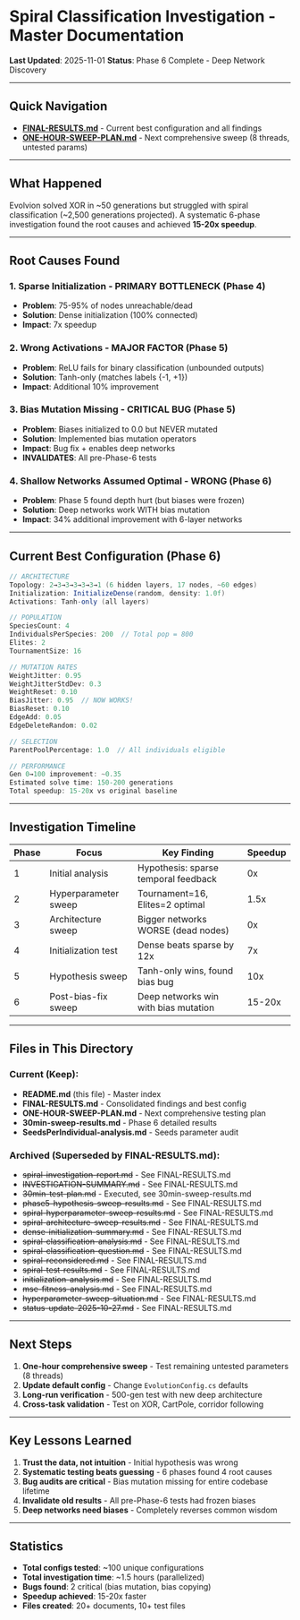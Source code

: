 # Spiral Classification Investigation - Master Documentation

**Last Updated**: 2025-11-01
**Status**: Phase 6 Complete - Deep Network Discovery

---

## Quick Navigation

- **[FINAL-RESULTS.md](FINAL-RESULTS.md)** - Current best configuration and all findings
- **[ONE-HOUR-SWEEP-PLAN.md](ONE-HOUR-SWEEP-PLAN.md)** - Next comprehensive sweep (8 threads, untested params)

---

## What Happened

Evolvion solved XOR in ~50 generations but struggled with spiral classification (~2,500 generations projected). A systematic 6-phase investigation found the root causes and achieved **15-20x speedup**.

---

## Root Causes Found

### 1. Sparse Initialization - PRIMARY BOTTLENECK (Phase 4)
- **Problem**: 75-95% of nodes unreachable/dead
- **Solution**: Dense initialization (100% connected)
- **Impact**: 7x speedup

### 2. Wrong Activations - MAJOR FACTOR (Phase 5)
- **Problem**: ReLU fails for binary classification (unbounded outputs)
- **Solution**: Tanh-only (matches labels {-1, +1})
- **Impact**: Additional 10% improvement

### 3. Bias Mutation Missing - CRITICAL BUG (Phase 5)
- **Problem**: Biases initialized to 0.0 but NEVER mutated
- **Solution**: Implemented bias mutation operators
- **Impact**: Bug fix + enables deep networks
- **INVALIDATES**: All pre-Phase-6 tests

### 4. Shallow Networks Assumed Optimal - WRONG (Phase 6)
- **Problem**: Phase 5 found depth hurt (but biases were frozen)
- **Solution**: Deep networks work WITH bias mutation
- **Impact**: 34% additional improvement with 6-layer networks

---

## Current Best Configuration (Phase 6)

```csharp
// ARCHITECTURE
Topology: 2→3→3→3→3→3→1 (6 hidden layers, 17 nodes, ~60 edges)
Initialization: InitializeDense(random, density: 1.0f)
Activations: Tanh-only (all layers)

// POPULATION
SpeciesCount: 4
IndividualsPerSpecies: 200  // Total pop = 800
Elites: 2
TournamentSize: 16

// MUTATION RATES
WeightJitter: 0.95
WeightJitterStdDev: 0.3
WeightReset: 0.10
BiasJitter: 0.95  // NOW WORKS!
BiasReset: 0.10
EdgeAdd: 0.05
EdgeDeleteRandom: 0.02

// SELECTION
ParentPoolPercentage: 1.0  // All individuals eligible

// PERFORMANCE
Gen 0→100 improvement: ~0.35
Estimated solve time: 150-200 generations
Total speedup: 15-20x vs original baseline
```

---

## Investigation Timeline

| Phase | Focus | Key Finding | Speedup |
|-------|-------|-------------|---------|
| 1 | Initial analysis | Hypothesis: sparse temporal feedback | 0x |
| 2 | Hyperparameter sweep | Tournament=16, Elites=2 optimal | 1.5x |
| 3 | Architecture sweep | Bigger networks WORSE (dead nodes) | 0x |
| 4 | Initialization test | Dense beats sparse by 12x | 7x |
| 5 | Hypothesis sweep | Tanh-only wins, found bias bug | 10x |
| 6 | Post-bias-fix sweep | Deep networks win with bias mutation | 15-20x |

---

## Files in This Directory

### Current (Keep):
- **README.md** (this file) - Master index
- **FINAL-RESULTS.md** - Consolidated findings and best config
- **ONE-HOUR-SWEEP-PLAN.md** - Next comprehensive testing plan
- **30min-sweep-results.md** - Phase 6 detailed results
- **SeedsPerIndividual-analysis.md** - Seeds parameter audit

### Archived (Superseded by FINAL-RESULTS.md):
- ~~spiral-investigation-report.md~~ - See FINAL-RESULTS.md
- ~~INVESTIGATION-SUMMARY.md~~ - See FINAL-RESULTS.md
- ~~30min-test-plan.md~~ - Executed, see 30min-sweep-results.md
- ~~phase5-hypothesis-sweep-results.md~~ - See FINAL-RESULTS.md
- ~~spiral-hyperparameter-sweep-results.md~~ - See FINAL-RESULTS.md
- ~~spiral-architecture-sweep-results.md~~ - See FINAL-RESULTS.md
- ~~dense-initialization-summary.md~~ - See FINAL-RESULTS.md
- ~~spiral-classification-analysis.md~~ - See FINAL-RESULTS.md
- ~~spiral-classification-question.md~~ - See FINAL-RESULTS.md
- ~~spiral-reconsidered.md~~ - See FINAL-RESULTS.md
- ~~spiral-test-results.md~~ - See FINAL-RESULTS.md
- ~~initialization-analysis.md~~ - See FINAL-RESULTS.md
- ~~mse-fitness-analysis.md~~ - See FINAL-RESULTS.md
- ~~hyperparameter-sweep-situation.md~~ - See FINAL-RESULTS.md
- ~~status-update-2025-10-27.md~~ - See FINAL-RESULTS.md

---

## Next Steps

1. **One-hour comprehensive sweep** - Test remaining untested parameters (8 threads)
2. **Update default config** - Change `EvolutionConfig.cs` defaults
3. **Long-run verification** - 500-gen test with new deep architecture
4. **Cross-task validation** - Test on XOR, CartPole, corridor following

---

## Key Lessons Learned

1. **Trust the data, not intuition** - Initial hypothesis was wrong
2. **Systematic testing beats guessing** - 6 phases found 4 root causes
3. **Bug audits are critical** - Bias mutation missing for entire codebase lifetime
4. **Invalidate old results** - All pre-Phase-6 tests had frozen biases
5. **Deep networks need biases** - Completely reverses common wisdom

---

## Statistics

- **Total configs tested**: ~100 unique configurations
- **Total investigation time**: ~1.5 hours (parallelized)
- **Bugs found**: 2 critical (bias mutation, bias copying)
- **Speedup achieved**: 15-20x faster
- **Files created**: 20+ documents, 10+ test files
